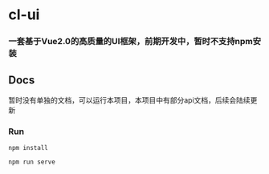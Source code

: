 # cl-ui

### 一套基于Vue2.0的高质量的UI框架，前期开发中，暂时不支持npm安装

## Docs

暂时没有单独的文档，可以运行本项目，本项目中有部分api文档，后续会陆续更新

### Run
```
npm install

npm run serve
```

